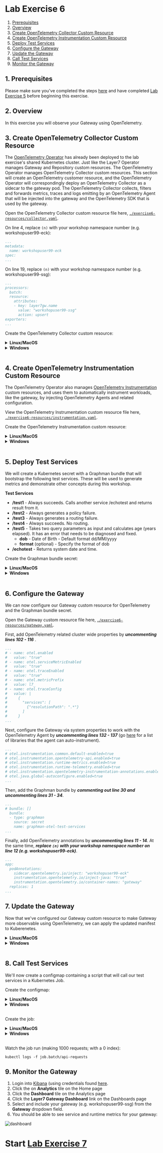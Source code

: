 
# Lab Exercise 6

1. [Prerequisites](#1-prerequisites)
1. [Overview](#2-overview)
1. [Create OpenTelemetry Collector Custom Resource](#3-create-opentelemetry-collector-custom-resource)
1. [Create OpenTelemetry Instrumentation Custom Resource](#4-create-opentelemetry-instrumentation-custom-resource)
1. [Deploy Test Services](#5-deploy-test-services)
1. [Configure the Gateway](#6-configure-the-gateway)
1. [Update the Gateway](#7-update-the-gateway)
1. [Call Test Services](#8-call-test-services)
1. [Monitor the Gateway](#9-monitor-the-gateway)

## 1. Prerequisites

Please make sure you've completed the steps [here](./readme.md) and have completed [Lab Exercise 5](./lab-exercise5.md) before beginning this exercise.

## 2. Overview

In this exercise you will observe your Gateway using OpenTelemetry.

## 3. Create OpenTelemetry Collector Custom Resource

The [OpenTelemetry Operator](https://opentelemetry.io/docs/kubernetes/operator/) has already been deployed to the lab exercise's shared Kubernetes cluster. Just like the Layer7 Operator manages Gateway and Repository custom resources. The OpenTelemetry Operator manages OpenTelemetry Collector custom resources. This section will create an OpenTelemetry customer resource, and the OpenTelemetry Operator will correspondingly deploy an OpenTelemetry Collector as a sidecar to the gateway pod. The OpenTelemetry Collector collects, filters and forwards metrics, traces and logs emitting by an OpenTelemetry Agent that will be injected into the gateway and the OpenTelemetry SDK that is used by the gateway.

Open the OpenTelemetry Collector custom resource file here, [`./exercise6-resources/collector.yaml`](./exercise6-resources/collector.yaml).

On line 4, replace `(n)` with your workshop namespace number (e.g. workshopuser99-eck):
```yaml
...
metadata:
  name: workshopuser99-eck
spec:
...
```

On line 19, replace `(n)` with your workshop namespace number (e.g. workshopuser99-ssg):
```yaml
...
processors:
  batch:
  resource:
    attributes:
    - key: layer7gw.name
      value: "workshopuser99-ssg"
      action: upsert
exporters:
...
```

Create the OpenTelemetry Collector custom resource:

<details>
  <summary><b>Linux/MacOS</b></summary>

  ```
  kubectl apply -f ./exercise6-resources/collector.yaml
  ```
</details>
<details>
  <summary><b>Windows</b></summary>

  ```
  kubectl apply -f exercise6-resources\collector.yaml
  ```
</details>
<br/>

## 4. Create OpenTelemetry Instrumentation Custom Resource

The OpenTelemetry Operator also manages [OpenTelemetry Instrumentation](https://github.com/open-telemetry/opentelemetry-operator?tab=readme-ov-file#opentelemetry-auto-instrumentation-injection) custom resources, and uses them to automatically instrument workloads, like the gateway, by injecting OpenTelemetry Agents and related configuration.

View the OpenTelemetry Instrumentation custom resource file here, [`./exercise6-resources/instrumentation.yaml`](./exercise6-resources/instrumentation.yaml).

<!-- On line 8, replace `(n)` with your workshop namespace number (e.g. workshopuser99-ssg):
```yaml
...
spec:
  env:
    - name: OTEL_SERVICE_NAME
      value: workshopuser99-ssg
    - name: OTEL_METRICS_EXPORTER
...
``` -->

Create the OpenTelemetry Instrumentation custom resource:

<details>
  <summary><b>Linux/MacOS</b></summary>

  ```
  kubectl apply -f ./exercise6-resources/instrumentation.yaml
  ```
</details>
<details>
  <summary><b>Windows</b></summary>

  ```
  kubectl apply -f exercise6-resources\instrumentation.yaml
  ```
</details>
<br/>

## 5. Deploy Test Services

We will create a Kubernetes secret with a Graphman bundle that will bootstrap the following test services. These will be used to generate metrics and demonstrate other concepts during this workshop.

**Test Services**

- **/test1** - Always succeeds. Calls another service /echotest and returns result from it.
- **/test2** - Always generates a policy failure.
- **/test3** - Always generates a routing failure.
- **/test4** - Always succeeds. No routing.    
- **/test5** - Takes two query parameters as input and calculates age (years elapsed). It has an error that needs to be diagnosed and fixed.
  - **dob** - Date of Birth - Default format dd/MM/yyyy
  - **format** (optional) - Specify the format of dob
- **/echotest** - Returns system date and time.

Create the Graphman bundle secret:
<details>
  <summary><b>Linux/MacOS</b></summary>

  ```
  kubectl create secret generic graphman-otel-test-services  --from-file=./exercise6-resources/otel_test_services.json
  ```
</details>
<details>
  <summary><b>Windows</b></summary>

  ```
  kubectl create secret generic graphman-otel-test-services  --from-file=exercise6-resources\otel_test_services.json
  ```
</details>
<br/>

## 6. Configure the Gateway

We can now configure our Gateway custom resource for OpenTelemetry and the Graphman bundle secret.

Open the Gateway custom resource file here, [`./exercise6-resources/gateway.yaml`](./exercise6-resources/gateway.yaml).

First, add OpenTelemetry related cluster wide properties by _**uncommenting lines 102 - 116**_ .

```yaml
...
# - name: otel.enabled
#   value: "true"
# - name: otel.serviceMetricEnabled
#   value: "true"
# - name: otel.traceEnabled
#   value: "true"
# - name: otel.metricPrefix
#   value: l7_
# - name: otel.traceConfig
#   value: |
#     {
#       "services": [
#         {"resolutionPath": ".*"}
#       ]
#     }
...
```

Next, configure the Gateway via system properties to work with the OpenTelemetry Agent by _**uncommenting lines 132 - 137**_ (go [here](https://opentelemetry.io/docs/languages/java/automatic/configuration/#suppressing-specific-agent-instrumentation) for a list of libraries that the agent can auto-instrument).

```yaml
...
# otel.instrumentation.common.default-enabled=true
# otel.instrumentation.opentelemetry-api.enabled=true
# otel.instrumentation.runtime-metrics.enabled=true
# otel.instrumentation.runtime-telemetry.enabled=true
# otel.instrumentation.opentelemetry-instrumentation-annotations.enabled=true
# otel.java.global-autoconfigure.enabled=true
...
```

Then, add the Graphman bundle by _**commenting out line 30 and uncommenting lines 31 - 34**_.

```yaml
...
# bundle: []
  bundle:
  - type: graphman
    source: secret
    name: graphman-otel-test-services
...
```

Finally, add OpenTelemetry annotations by _**uncommenting lines 11 - 14**_. At the same time, _**replace `(n)` with your workshop namespace number on line 12 (e.g. workshopuser99-eck)**_.

```yaml
...
app:
  podAnnotations:
    sidecar.opentelemetry.io/inject: "workshopuser99-eck"
    instrumentation.opentelemetry.io/inject-java: "true"
    instrumentation.opentelemetry.io/container-names: "gateway"
  replicas: 1
...
```

## 7. Update the Gateway

Now that we've configured our Gateway custom resource to make Gateway more observable using OpenTelemetry, we can apply the updated manifest to Kuberenetes.

<details>
  <summary><b>Linux/MacOS</b></summary>

  ```
  kubectl apply -f ./exercise6-resources/gateway.yaml
  ```
</details>
<details>
  <summary><b>Windows</b></summary>

  ```
  kubectl apply -f exercise6-resources\gateway.yaml
  ```
</details>
<br/>

## 8. Call Test Services

We'll now create a configmap containing a script that will call our test services in a Kubernetes Job.

Create the configmap:
<details>
  <summary><b>Linux/MacOS</b></summary>

  ```
  kubectl apply -f ./exercise6-resources/api-request-configmap.yaml
  ```
</details>
<details>
  <summary><b>Windows</b></summary>

  ```
  kubectl apply -f exercise6-resources\api-request-configmap.yaml
  ```
</details>
<br/>

Create the job:
<details>
  <summary><b>Linux/MacOS</b></summary>

  ```
  kubectl apply -f ./exercise6-resources/test-services.yaml
  ```
</details>
<details>
  <summary><b>Windows</b></summary>

  ```
  kubectl apply -f exercise6-resources\test-services.yaml
  ```
</details>
<br/>

Watch the job run (making 1000 requests; with a 0 index):
```
kubectl logs -f job.batch/api-requests
```

## 9. Monitor the Gateway
1. Login into [Kibana](https://kibana.brcmlabs.com/) (using credentials found [here](https://github.com/CAAPIM/cloud-workshop-labs-environment/blob/main/cloud-workshop/environment.txt).
1. Click the on **Analytics** tile on the Home page
1. Click the **Dashboard** tile on the Analytics page
1. Click the **Layer7 Gateway Dashboard** link on the Dashboards page
1. Select and include your gateway (e.g. workshopuser99-ssg) from the **Gateway** dropdown field.
1. You should be able to see service and runtime metrics for your gateway:

![dashboard](./exercise6-resources/dashboard.png)


# Start [Lab Exercise 7](./lab-exercise7.md)
